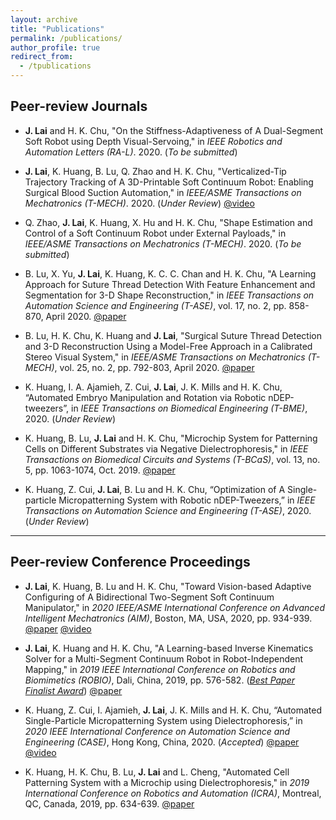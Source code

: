 ```yaml
---
layout: archive
title: "Publications"
permalink: /publications/
author_profile: true
redirect_from:
  - /tpublications
---
```




## Peer-review Journals

* **J. Lai** and H. K. Chu, "On the Stiffness-Adaptiveness of A Dual-Segment Soft Robot using Depth Visual-Servoing," in _IEEE Robotics and Automation Letters (RA-L)_. 2020. (_To be submitted_)

* **J. Lai**, K. Huang, B. Lu, Q. Zhao and H. K. Chu, "Verticalized-Tip Trajectory Tracking of A 3D-Printable Soft Continuum Robot: Enabling Surgical Blood Suction Automation," in _IEEE/ASME Transactions on Mechatronics (T-MECH)_. 2020. (_Under Review_) [@video](https://www.youtube.com/watch?v=lsoVwXCSKi0&ab_channel=SamLAI)

*  Q. Zhao, **J. Lai**, K. Huang, X. Hu and H. K. Chu, "Shape Estimation and Control of a Soft Continuum Robot under External Payloads," in _IEEE/ASME Transactions on Mechatronics (T-MECH)_. 2020. (_To be submitted_)

* B. Lu, X. Yu, **J. Lai**, K. Huang, K. C. C. Chan and H. K. Chu, "A Learning Approach for Suture Thread Detection With Feature Enhancement and Segmentation for 3-D Shape Reconstruction," in _IEEE Transactions on Automation Science and Engineering (T-ASE)_, vol. 17, no. 2, pp. 858-870, April 2020. [@paper](https://ieeexplore.ieee.org/document/8913674)

* B. Lu, H. K. Chu, K. Huang and **J. Lai**, "Surgical Suture Thread Detection and 3-D Reconstruction Using a Model-Free Approach in a Calibrated Stereo Visual System," in _IEEE/ASME Transactions on Mechatronics (T-MECH)_, vol. 25, no. 2, pp. 792-803, April 2020. [@paper](https://ieeexplore.ieee.org/document/8845606)

* K. Huang, I. A. Ajamieh, Z. Cui, **J. Lai**, J. K. Mills and H. K. Chu, “Automated Embryo Manipulation and Rotation via Robotic nDEP-tweezers”, in _IEEE Transactions on Biomedical Engineering (T-BME)_, 2020. (_Under Review_)

* K. Huang, B. Lu, **J. Lai** and H. K. Chu, "Microchip System for Patterning Cells on Different Substrates via Negative Dielectrophoresis," in _IEEE Transactions on Biomedical Circuits and Systems (T-BCaS)_, vol. 13, no. 5, pp. 1063-1074, Oct. 2019. [@paper](https://ieeexplore.ieee.org/document/8818352)

* K. Huang, Z. Cui, **J. Lai**, B. Lu and H. K. Chu, “Optimization of A Single-particle Micropatterning System with Robotic nDEP-Tweezers,” in _IEEE Transactions on Automation Science and Engineering (T-ASE)_, 2020. (_Under Review_)


---

## Peer-review Conference Proceedings 

* **J. Lai**, K. Huang, B. Lu and H. K. Chu, "Toward Vision-based Adaptive Configuring of A Bidirectional Two-Segment Soft Continuum Manipulator," in _2020 IEEE/ASME International Conference on Advanced Intelligent Mechatronics (AIM)_, Boston, MA, USA, 2020, pp. 934-939. [@paper](https://ieeexplore.ieee.org/document/9158975) [@video](https://youtu.be/_yy3LjOx5cc) 

* **J. Lai**, K. Huang and H. K. Chu, "A Learning-based Inverse Kinematics Solver for a Multi-Segment Continuum Robot in Robot-Independent Mapping," in _2019 IEEE International Conference on Robotics and Biomimetics (ROBIO)_, Dali, China, 2019, pp. 576-582. ([_Best Paper Finalist Award_](https://www.polyu.edu.hk/me/me-phd-student-awarded-best-paper-finalist-in-robio-2019/)) [@paper](https://ieeexplore.ieee.org/document/8961669)

* K. Huang, Z. Cui, I. Ajamieh, **J. Lai**, J. K. Mills and H. K. Chu, “Automated Single-Particle Micropatterning System using Dielectrophoresis,” in _2020 IEEE International Conference on Automation Science and Engineering (CASE)_, Hong Kong, China, 2020. (_Accepted_) [@paper](/files/CASE20.pdf) [@video](https://youtu.be/EQhd-nqbMF0)

* K. Huang, H. K. Chu, B. Lu, **J. Lai** and L. Cheng, "Automated Cell Patterning System with a Microchip using Dielectrophoresis," in _2019 International Conference on Robotics and Automation (ICRA)_, Montreal, QC, Canada, 2019, pp. 634-639. [@paper](https://ieeexplore.ieee.org/document/8794177)



